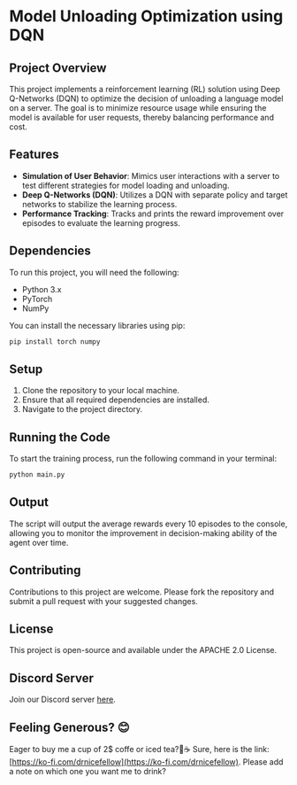 # Model Unloading Optimization using DQN

## Project Overview

This project implements a reinforcement learning (RL) solution using Deep Q-Networks (DQN) to optimize the decision of unloading a language model on a server. The goal is to minimize resource usage while ensuring the model is available for user requests, thereby balancing performance and cost.

## Features

- **Simulation of User Behavior**: Mimics user interactions with a server to test different strategies for model loading and unloading.
- **Deep Q-Networks (DQN)**: Utilizes a DQN with separate policy and target networks to stabilize the learning process.
- **Performance Tracking**: Tracks and prints the reward improvement over episodes to evaluate the learning progress.

## Dependencies

To run this project, you will need the following:
- Python 3.x
- PyTorch
- NumPy

You can install the necessary libraries using pip:

```bash
pip install torch numpy
```

## Setup

1. Clone the repository to your local machine.
2. Ensure that all required dependencies are installed.
3. Navigate to the project directory.

## Running the Code

To start the training process, run the following command in your terminal:

```bash
python main.py
```

## Output

The script will output the average rewards every 10 episodes to the console, allowing you to monitor the improvement in decision-making ability of the agent over time.

## Contributing

Contributions to this project are welcome. Please fork the repository and submit a pull request with your suggested changes.

## License

This project is open-source and available under the APACHE 2.0 License.

## Discord Server

Join our Discord server [here](https://discord.gg/xhcBDEM3).


## Feeling Generous? 😊
Eager to buy me a cup of 2$ coffe or iced tea?🍵☕ Sure, here is the link: [https://ko-fi.com/drnicefellow](https://ko-fi.com/drnicefellow). Please add a note on which one you want me to drink?
